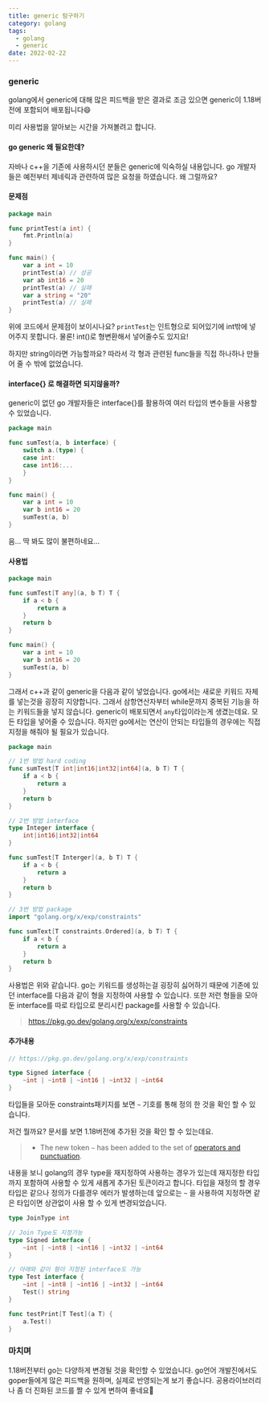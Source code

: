 ```yaml
---
title: generic 탐구하기
category: golang
tags:
  - golang
  - generic
date: 2022-02-22
---
```


### generic

golang에서 generic에 대해 많은 피드백을 받은 결과로 조금 있으면 generic이 1.18버전에 포함되어 배포됩니다:smile:

미리 사용법을 알아보는 시간을 가져볼려고 합니다.

#### go generic 왜 필요한데?

자바나 c++을 기존에 사용하시던 분들은 generic에 익숙하실 내용입니다. go 개발자들은 예전부터 제네릭과 관련하여 많은 요청을 하였습니다. 왜 그럴까요?

#### 문제점

```go
package main

func printTest(a int) {
    fmt.Println(a)
}

func main() {
    var a int = 10
    printTest(a) // 성공
    var ab int16 = 20
    printTest(a) // 실패
    var a string = "20"
    printTest(a) // 실패
}
```

위에 코드에서 문제점이 보이시나요? `printTest`는 인트형으로 되어있기에 int밖에 넣어주지 못합니다. 물론! int()로 형변환해서 넣어줄수도 있지요!

하지만 string이라면 가능할까요? 따라서 각 형과 관련된 func들을 직접 하나하나 만들어 줄 수 밖에 없었습니다.

#### interface{} 로 해결하면 되지않을까?

generic이 없던 go 개발자들은 interface{}를 활용하여 여러 타입의 변수들을 사용할 수 있었습니다.

```go
package main

func sumTest(a, b interface) {
    switch a.(type) {
    case int:
    case int16:...
    }
}

func main() {
    var a int = 10
    var b int16 = 20
    sumTest(a, b)
}
```

음... 딱 봐도 많이 불편하네요...

#### 사용법

```go
package main

func sumTest[T any](a, b T) T {
    if a < b {
        return a
    }
    return b
}

func main() {
    var a int = 10
    var b int16 = 20
    sumTest(a, b)
}
```

그래서 c++과 같이 generic을 다음과 같이 넣었습니다. go에서는 새로운 키워드 자체를 넣는것을 굉장히 지양합니다. 그래서 삼항연산자부터 while문까지 중복된 기능을 하는 키워드들을 넣지 않습니다. generic이 배포되면서 `any`타입이라는게 생겼는데요. 모든 타입을 넣어줄 수 있습니다. 하지만 go에서는 연산이 안되는 타입들의 경우에는 직접 지정을 해줘야 될 필요가 있습니다.

```go
package main

// 1번 방법 hard coding
func sumTest[T int|int16|int32|int64](a, b T) T {
    if a < b {
        return a
    }
    return b
}

// 2번 방법 interface
type Integer interface {
	int|int16|int32|int64
}

func sumTest[T Interger](a, b T) T {
    if a < b {
        return a
    }
    return b
}

// 3번 방법 package
import "golang.org/x/exp/constraints"

func sumText[T constraints.Ordered](a, b T) T {
    if a < b {
        return a
    }
    return b
}
```

사용법은 위와 같습니다. go는 키워드를 생성하는걸 굉장히 싫어하기 때문에 기존에 있던 interface를 다음과 같이 형을 지정하여 사용할 수 있습니다. 또한 저런 형들을 모아둔 interface를 따로 타입으로 분리시킨 package를 사용할 수 있습니다.

> https://pkg.go.dev/golang.org/x/exp/constraints

#### 추가내용

```go
// https://pkg.go.dev/golang.org/x/exp/constraints

type Signed interface {
	~int | ~int8 | ~int16 | ~int32 | ~int64
}
```

타입들을 모아둔 constraints패키지를 보면 `~` 기호를 통해 정의 한 것을 확인 할 수 있습니다.

저건 뭘까요? 문서를 보면 1.18버전에 추가된 것을 확인 할 수 있는데요.

> - The new token `~` has been added to the set of [operators and punctuation](https://tip.golang.org/ref/spec#Operators_and_punctuation).

내용을 보니 golang의 경우 type을 재지정하여 사용하는 경우가 있는데 재지정한 타입까지 포함하여 사용할 수 있게 새롭게 추가된 토큰이라고 합니다. 타입을 재정의 할 경우 타입은 같으나 정의가 다를경우 에러가 발생하는데 앞으로는 `~` 을 사용하여 지정하면 같은 타입이면 상관없이 사용 할 수 있게 변경되었습니다.

```go
type JoinType int

// Join Type도 지정가능
type Signed interface {
	~int | ~int8 | ~int16 | ~int32 | ~int64
}

// 아래와 같이 형이 지정된 interface도 가능
type Test interface {
	~int | ~int8 | ~int16 | ~int32 | ~int64
	Test() string
}

func testPrint[T Test](a T) {
    a.Test()
}
```

### 마치며

1.18버전부터 go는 다양하게 변경될 것을 확인할 수 있었습니다. go언어 개발진에서도 goper들에게 많은 피드백을 원하며, 실제로 반영되는게 보기 좋습니다. 공용라이브러리나 좀 더 진화된 코드를 짤 수 있게 변하여 좋네요:hugs:
